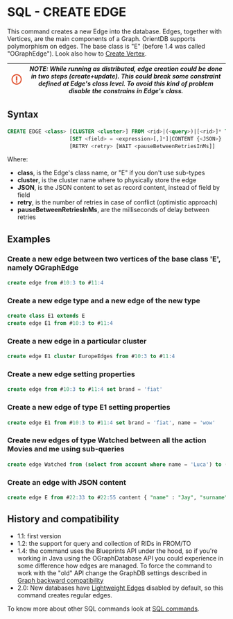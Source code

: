 # SQL - CREATE EDGE

This command creates a new Edge into the database. Edges, together with Vertices, are the main components of a Graph. OrientDB supports polymorphism on edges. The base class is "E" (before 1.4 was called "OGraphEdge"). Look also how to [Create Vertex](SQL-Create-Vertex.md).

| ![NOTE](images/warning.png) | _NOTE: While running as distributed, edge creation could be done in two steps (create+update). This could break some constraint defined at Edge's class level. To avoid this kind of problem disable the constrains in Edge's class._ |
|----|----|

## Syntax

```sql
CREATE EDGE <class> [CLUSTER <cluster>] FROM <rid>|(<query>)|[<rid>]* TO <rid>|(<query>)|[<rid>]*
                    [SET <field> = <expression>[,]*]|CONTENT {<JSON>}
                    [RETRY <retry> [WAIT <pauseBetweenRetriesInMs]]
```

Where:
- **class**, is the Edge's class name, or "E" if you don't use sub-types
- **cluster**, is the cluster name where to physically store the edge
- **JSON**, is the JSON content to set as record content, instead of field by field
- **retry**, is the number of retries in case of conflict (optimistic approach)
- **pauseBetweenRetriesInMs**, are the milliseconds of delay between retries

## Examples

### Create a new edge between two vertices of the base class 'E', namely OGraphEdge

```sql
create edge from #10:3 to #11:4
```

### Create a new edge type and a new edge of the new type

```sql
create class E1 extends E
create edge E1 from #10:3 to #11:4
```

### Create a new edge in a particular cluster

```sql
create edge E1 cluster EuropeEdges from #10:3 to #11:4
```

### Create a new edge setting properties

```sql
create edge from #10:3 to #11:4 set brand = 'fiat'
```

### Create a new edge of type E1 setting properties

```sql
create edge E1 from #10:3 to #11:4 set brand = 'fiat', name = 'wow'
```
### Create new edges of type Watched between all the action Movies and me using sub-queries

```sql
create edge Watched from (select from account where name = 'Luca') to (select from movies where type.name = 'action')
```

### Create an edge with JSON content
```sql
create edge E from #22:33 to #22:55 content { "name" : "Jay", "surname" : "Miner" }
```


## History and compatibility

- 1.1: first version
- 1.2: the support for query and collection of RIDs in FROM/TO
- 1.4: the command uses the Blueprints API under the hood, so if you're working in Java using the OGraphDatabase API you could experience in some difference how edges are managed. To force the command to work with the "old" API change the GraphDB settings described in [Graph backward compatibility](SQL-Alter-Database.md#use-graphdb-created-with-releases-before-14)
- 2.0: New databases have [Lightweight Edges](Lightweight-Edges.md) disabled by default, so this command creates regular edges.


To know more about other SQL commands look at [SQL commands](SQL.md).
